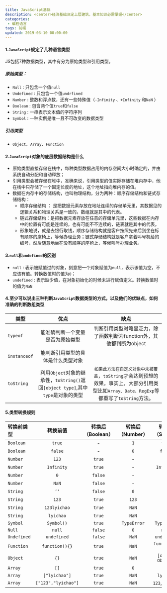 ```yaml
---
title: JavaScript基础
description: <center>经济基础决定上层建筑，基本知识必需掌握</center>
categories:
 - 编程语言
tags: 前端
updated: 2019-03-10 00:00:00
---
```


#### 1.`JavaScript`规定了几种语言类型

JS包括7种数据类型，其中有分为原始类型和引用类型。

##### 原始类型：

- `Null` : 只包含一个值`null`
- `Undefined` : 只包含一个值`undrfined`
- `Number` : 整数和浮点数，还有一些特殊值（`-Infinity` 、`+Infinity` 和`NaN` ）
- `Boolean` : 包含两个值`true`和`false`
- `String` : 一串表示文本值的字符序列
- `Symbol` : 一种实例是唯一且不可改变的数据类型 

##### 引用类型

- `Object`、`Array`、`Function`

#### 2.`JavaScript`对象的底层数据结构是什么

- 原始类型直接存储在栈中，每种类型数据占用的内存空间大小时确定的，并由系统自动分配和自动释放；
- 引用类型会被存储在堆中，准确来说，引用类型的值实际存储在堆内存中，他在栈中只存储了一个固定长度的地址，这个地址指向堆内存的值。
- 数据在内存中的存储结构，也叫物理结构，分为两种：顺序存储结构和链式存储结构：
  - 顺序存储结构 ： 是把数据元素存放在地址连续的存储单元里，其数据见的逻辑关系和物理关系是一致的。数组就是其中的代表。
  - 链式存储结构：是把数据元素存放在任意的存储单元里，这些数据在内存中的位置有可能是连续的，也有可能不不连续的，链表就是其中的代表。
  - 形象地说，就是去银行取钱，顺序存储结构就是客户按照先来后到坐在标有顺序的座椅上，等候办理业务；链式存储结构就是客户拿着叫号机给的编号，然后随意地坐在没有顺序的座椅上，等候叫号办理业务。

#### 3.`null`和`undefined`的区别

- `null` : 表示被赋值过的对象，刻意把一个对象赋值为`null`，表示该值为空，不应该有值。转换数值时的值为`0`；
- `undefined` : 表示缺少值，在对象初始化的时候未进行赋值定义。转换数值时的值为`NaN`

#### 4.至少可以说出三种判断`JavaScript`数据类型的方式，以及他们的优缺点，如何准确的判断数组类型

| 类型         |                             优点                             |                             缺点                             |
| ------------ | :----------------------------------------------------------: | :----------------------------------------------------------: |
| `typeof`     |               能准确判断一个变量是否为原始类型               | 判断引用类型时略显乏力，除了函数判断为function外，其他都判断为object |
| `instanceof` |              能判断引用类型的具体是什么类型对象              |                                                              |
| `toString`   | 利用`Object`对象的继承性，`toString()`返回`[object type]`,其中`type`是对象的类型 | `如果此方法在自定义对象中未被覆盖`，`toString`才会达到预想的效果，事实上，大部分引用类型比如`Array、Date、RegExp`等都重写了`toString`方法。 |

#### 5.类型转换规则

| 转换前类型  |      转换前值       | 转换后（Boolean） | 转换后（Number） | 转换后（String）  |
| :---------- | :-----------------: | :---------------: | :--------------: | :---------------: |
| `Boolean`   |       `true`        |         -         |       `1`        |      `true`       |
| `Boolean`   |       `false`       |         -         |       `0`        |      `false`      |
| `Number`    |        `123`        |      `true`       |        -         |       `123`       |
| `Number`    |     `Infinity`      |      `true`       |        -         |    `Infinity`     |
| `Number`    |         `0`         |      `false`      |        -         |        `0`        |
| `Number`    |        `NaN`        |      `false`      |        -         |       `NaN`       |
| `String`    |         ‘ ’         |      `false`      |       `0`        |         -         |
| `String`    |        `123`        |      `true`       |      `123`       |         -         |
| `String`    |    `123lyichao`     |      `true`       |      `NaN`       |         -         |
| `String`    |      `lyichao`      |      `true`       |      `NaN`       |         -         |
| `Symbol`    |     `Symbol()`      |      `true`       |   `TypeError`    |    `TypeError`    |
| `Null`      |       `null`        |      `false`      |       `0`        |      `null`       |
| `Undefined` |     `undefined`     |      `false`      |      `NaN`       |    `undefined`    |
| `Function`  |   `function(){}`    |      `true`       |      `NaN`       |  `function(){}`   |
| `Object`    |        `{}`         |      `true`       |      `NaN`       | `[object Object]` |
| `Array`     |        `[]`         |      `true`       |       `0`        |        ``         |
| `Array`     |    `["lyichao"]`    |      `true`       |      `NaN`       |     `lyichao`     |
| `Array`     | `["123","lyichao"]` |      `true`       |      `NaN`       |  `123`,`lyichao`  |


